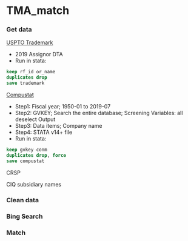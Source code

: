 # TMA_match

### Get data

[USPTO Trademark](https://www.uspto.gov/learning-and-resources/electronic-data-products/trademark-assignment-dataset)
- 2019 Assignor DTA
- Run in stata:
```stata
keep rf_id or_name
duplicates drop
save trademark
```

[Compustat](https://wrds-web.wharton.upenn.edu/wrds/ds/comp/funda/index.cfm?navId=80)
- Step1: Fiscal year; 1950-01 to 2019-07
- Step2: GVKEY; Search the entire database; Screening Variables: all deselect Output
- Step3: Data items; Company name
- Step4: STATA v14+ file
- Run in stata:
```stata
keep gvkey conm
duplicates drop, force
save compustat
```

CRSP

CIQ subsidiary names

### Clean data

### Bing Search

### Match
